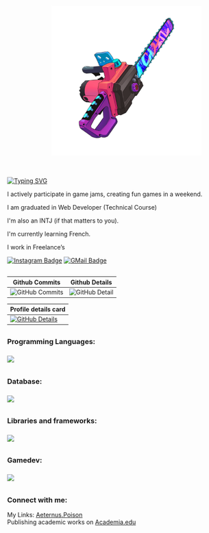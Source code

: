 <img align="right" src="./images/user.png" width="350" style="padding: 50px">

[![Typing SVG](https://readme-typing-svg.demolab.com?font=Fira+Code&pause=1000&color=F1F700&width=435&lines=Hello%2C+I'm+L.+Victor;A+fullstack+Developer)](https://git.io/typing-svg)

I actively participate in game jams, creating fun games in a weekend.

I am graduated in Web Developer (Technical Course)

I'm also an INTJ (if that matters to you).

I'm currently learning French.

I work in Freelance’s

[![Instagram Badge](https://img.shields.io/badge/-AeternusPoison-262671?style=flat-square&labelColor=262671&logo=instagram&logoColor=white)](https://www.instagram.com/aeternuspoison/)
[![GMail Badge](https://img.shields.io/badge/luanvitorlima2017@gmail.com-262671?style=flat-square&labelColor=262671&logo=gmail&logoColor=fff)](mailto:luanvitorlima2017@gmail.com)

##

| Github Commits | Github Details |
| ------------- | ------------- |
| ![GitHub Commits](http://github-profile-summary-cards.vercel.app/api/cards/productive-time?username=luanvictorsz&theme=2077&utcOffset=-3) | ![GitHub Detail](https://github-profile-summary-cards.vercel.app/api/cards/repos-per-language?username=luanvictorsz&theme=2077&utcOffset=-3) 

| Profile details card |
| ------------- |
| [![GitHub Details](http://github-profile-summary-cards.vercel.app/api/cards/profile-details?username=luanvictorsz&theme=2077&utcOffset=-3)](https://github.com/vn7n24fzkq/github-profile-summary-cards)  |

##
<p align="center">
  <h3>Programming Languages:<h3>
  <a href="https://skillicons.dev">
    <img src="https://skillicons.dev/icons?i=java,cs,javascript,nodejs" />
  </a>
</p>

##

<p align="center">
  <h3>Database:<h3>
  <a href="https://skillicons.dev">
    <img src="https://skillicons.dev/icons?i=mysql,mongodb,sqlite,postgres" />
  </a>
</p>

##

<p align="center">
  <h3>Libraries and frameworks:<h3>
  <a href="https://skillicons.dev">
    <img src="https://skillicons.dev/icons?i=spring,bootstrap,dotnet,nextjs,react,tailwind" />
  </a>
</p>

##
<p align="center">
  <h3>Gamedev:<h3>
  <a href="https://skillicons.dev">
    <img src="https://skillicons.dev/icons?i=unity,gamemakerstudio,godot,ps,ae,ai,blender" />
  </a>
</p>

##
<h3 align="left">Connect with me:</h3
                                   
My Links: [Aeternus.Poison](https://linktr.ee/aeternuspoison)
<br/>Publishing academic works on [Academia.edu](https://independent.academia.edu/luanvitordev)
##

